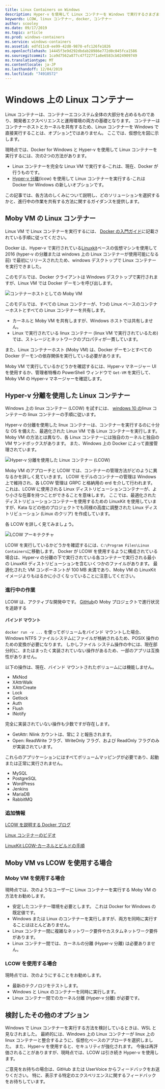 ```yaml
---
title: Linux Containers on Windows
description: Hyper-v を使用して Linux コンテナーを Windows で実行するさまざまな方法については、「ネイティブ」を参照してください。
keywords: LCOW, linux コンテナー, docker, コンテナー
author: scooley
ms.date: 09/17/2019
ms.topic: article
ms.prod: windows-containers
ms.service: windows-containers
ms.assetid: edfd11c8-ee99-42d8-9878-efc126fe1826
ms.openlocfilehash: 14445f3e9d292dbdab28986e772d0c045fca1586
ms.sourcegitcommit: 1ca9d7562a877c47f227f1a8e6583cb024909749
ms.translationtype: MT
ms.contentlocale: ja-JP
ms.lasthandoff: 12/04/2019
ms.locfileid: "74910572"
---
```

# <a name="linux-containers-on-windows"></a>Windows 上の Linux コンテナー

Linux コンテナーは、コンテナーエコシステム全体の大部分を占めるものであり、開発者エクスペリエンスと運用環境の両方の基礎となります。  コンテナーはコンテナーホストとカーネルを共有するため、Linux コンテナーを Windows で直接実行することは、オプション[*](linux-containers.md#other-options-we-considered)ではありません。  ここでは、仮想化を図に示します。

現時点では、Docker for Windows と Hyper-v を使用して Linux コンテナーを実行するには、次の2つの方法があります。

- Linux コンテナーを完全な Linux VM で実行する-これは、現在、Docker が行うものです。
- [Hyper-v 分離](../manage-containers/hyperv-container.md)(lcow) を使用して Linux コンテナーを実行する-これは Docker for Windows の新しいオプションです。

この記事では、各方法のしくみについて説明し、どのソリューションを選択するかと、進行中の作業を共有する方法に関するガイダンスを提供します。

## <a name="linux-containers-in-a-moby-vm"></a>Moby VM の Linux コンテナー

Linux VM で Linux コンテナーを実行するには、 [Docker の入門ガイド](https://docs.docker.com/docker-for-windows/)に記載されている手順に従ってください。

Docker は、Hyper-v で実行されている[Linuxkit](https://github.com/linuxkit/linuxkit)ベースの仮想マシンを使用して 2016 (hyper-v の分離または windows 上の Linux コンテナーが使用可能になる前) で最初にリリースされたため、windows デスクトップで Linux コンテナーを実行できました。

このモデルでは、Docker クライアントは Windows デスクトップで実行されますが、Linux VM では Docker デーモンを呼び出します。

![コンテナーホストとしての Moby VM](media/MobyVM.png)

このモデルでは、すべての Linux コンテナーが、1つの Linux ベースのコンテナーホストとすべての Linux コンテナーを共有します。

* カーネルと Moby VM を共有しますが、Windows ホストでは共有しません。
* Linux で実行されている linux コンテナー (linux VM で実行されているため) では、ストレージとネットワークのプロパティが一貫しています。

また、Linux コンテナーホスト (Moby VM) は、Docker デーモンとすべての Docker デーモンの依存関係を実行している必要があります。

Moby VM で実行しているかどうかを確認するには、Hyper-v マネージャー UI を使用するか、管理者特権の PowerShell ウィンドウで `Get-VM` を実行して、Moby VM の Hyper-v マネージャーを確認します。

## <a name="linux-containers-with-hyper-v-isolation"></a>Hyper-v 分離を使用した Linux コンテナー

Windows 上の linux コンテナー (LCOW) を試すには、 [windows 10 の](../quick-start/quick-start-windows-10-linux.md)linux コンテナーの linux コンテナーの手順に従います。

Hyper-v の分離を使用した linux コンテナーは、コンテナーを実行するのに十分な OS を備えた、最適化された Linux VM で各 Linux コンテナーを実行します。 Moby VM の方法とは異なり、各 Linux コンテナーには独自のカーネルと独自の VM サンドボックスがあります。 また、Windows 上の Docker によって直接管理されています。

![Hyper-v 分離を使用した Linux コンテナー (LCOW)](media/lcow-approach.png)

Moby VM のアプローチと LCOW では、コンテナーの管理方法がどのように異なるかを詳しく見ていきます。 LCOW モデルのコンテナーの管理は Windows 上で維持され、各 LCOW 管理は GRPC と格納用の erd を介して行われます。  これは、LCOW に使用される Linux ディストリビューションコンテナーが、より小さな在庫を持つことができることを意味します。  ここでは、最適化されたディストリビューションコンテナーを使用するための LinuxKit を使用していますが、Kata などの他のプロジェクトでも同様の高度に調整された Linux ディストリビューション (Linux のクリア) を作成しています。

各 LCOW を詳しく見てみましょう。

![LCOW アーキテクチャ](media/lcow.png)

LCOW を実行しているかどうかを確認するには、`C:\Program Files\Linux Containers`に移動します。 Docker が LCOW を使用するように構成されている場合は、Hyper-v の分離の下で実行されている各コンテナーで実行される最小の LinuxKit ディストリビューションを含むいくつかのファイルがあります。  最適化された VM コンポーネントが 100 MB 未満であり、Moby VM の LinuxKit イメージよりもはるかに小さくなっていることに注意してください。

### <a name="work-in-progress"></a>進行中の作業

LCOW は、アクティブな開発中です。 [GitHub](https://github.com/moby/moby/issues/33850)の Moby プロジェクトで進行状況を追跡する

#### <a name="bind-mounts"></a>バインド マウント

`docker run -v ...` を使ってボリュームをバインド マウントした場合、Windows NTFS ファイルシステムにファイルが格納されるため、POSIX 操作のための変換が必要になります。 しかしファイル システム操作の中には、現在部分的に、またはまったく実装されていない操作があるため、一部のアプリは互換性がありません。

以下の操作は、現在、バインド マウントされたボリュームには機能しません。

* MkNod
* XAttrWalk
* XAttrCreate
* Lock
* Getlock
* Auth
* Flush
* INotify

完全に実装されていない操作も少数ですが存在します。

* GetAttr: Nlink カウントは、常に 2 と報告されます。
* Open: ReadWrite フラグ、WriteOnly フラグ、および ReadOnly フラグのみが実装されています。

これらのアプリケーションにはすべてボリュームマッピングが必要であり、起動または正常に実行されません。

* MySQL
* PostgreSQL
* WordPress
* Jenkins
* MariaDB
* RabbitMQ

### <a name="extra-information"></a>追加情報

[LCOW を説明する Docker ブログ](https://blog.docker.com/2017/11/docker-for-windows-17-11/)

[Linux コンテナーのビデオ](https://sec.ch9.ms/ch9/1e5a/08ff93f2-987e-4f8d-8036-2570dcac1e5a/LinuxContainer.mp4)

[LinuxKit LCOW-カーネルとビルドの手順](https://github.com/linuxkit/lcow)

## <a name="when-to-use-moby-vm-vs-lcow"></a>Moby VM vs LCOW を使用する場合

### <a name="when-to-use-moby-vm"></a>Moby VM を使用する場合

現時点では、次のようなユーザーに Linux コンテナーを実行する Moby VM の方法をお勧めします。

- 安定したコンテナー環境を必要とします。  これは Docker for Windows の既定値です。
- Windows または Linux のコンテナーを実行しますが、両方を同時に実行することはほとんどありません。
- Linux コンテナー間に複雑なネットワーク要件やカスタムネットワーク要件があります。
- Linux コンテナー間では、カーネルの分離 (Hyper-v 分離) は必要ありません。

### <a name="when-to-use-lcow"></a>LCOW を使用する場合

現時点では、次のようにすることをお勧めします。

- 最新のテクノロジをテストします。
- Windows と Linux のコンテナーを同時に実行します。
- Linux コンテナー間でのカーネル分離 (Hyper-v 分離) が必要です。

## <a name="other-options-we-considered"></a>検討したその他のオプション

Windows で Linux コンテナーを実行する方法を検討しているときは、WSL と見なされました。 最終的には、Windows 上の Linux コンテナーが linux 上の linux コンテナーと整合するように、仮想化ベースのアプローチを選択しました。 また、Hyper-v を使用すると、セキュリティが強化されます。 今後は再評価されることがありますが、現時点では、LCOW は引き続き Hyper-v を使用します。

ご意見をお持ちの場合は、GitHub または UserVoice からフィードバックをお送りください。  特に、表示する特定のエクスペリエンスに関するフィードバックをお待ちしています。
